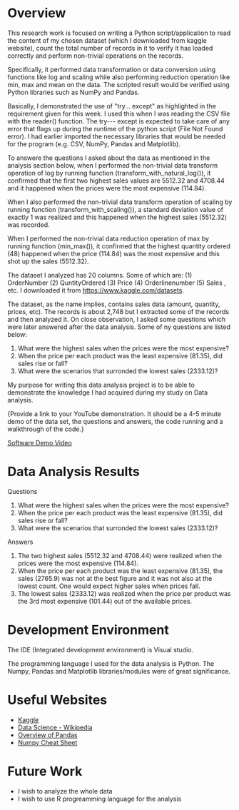 # Overview

This research work is focused on writing a Python script/application to read the content of my chosen dataset (which I downloaded from kaggle website), count the total number of records in it to verify it has loaded correctly and perform non-trivial operations on the records. 

Specifically, it performed data transformation or data conversion using functions like log and scaling while also performing reduction operation like min, max and mean on the data. The scripted result would be verified using Python libraries such as NumPy and Pandas.

Basically, I demonstrated the use of "try... except" as highlighted in the requirement given for this week. I used this when I was reading the CSV file with the reader() function. The try--- except is expected to take care of any error that flags up during the runtime of
the python script (File Not Found error). I had earlier imported the necessary libraries that would be needed for the program (e.g. CSV, NumPy, Pandas and Matplotlib).

To answere the questions I asked about the data as mentioned in the analysis section below, when I performed the non-trivial data transform operation of log by running function (transform_with_natural_log()), it confirmed that the first two highest sales values are 5512.32 and 4708.44 and it happened when the prices were the most expensive (114.84).

When I also performed the non-trivial data transform operation of scaling by running function (transform_with_scaling()), a standard deviation value of exactly 1 was realized and this happened when the highest sales (5512.32) was recorded.

When I performed the non-trivial data reduction operation of max by running function (min_max()), it confirmed that the highest quantity ordered (48) happened when the price (114.84) was the most expensive and this shot up the sales (5512.32).

The dataset I analyzed has 20 columns. Some of which are: (1) OrderNumber (2) QuntityOrdered (3) Price (4) Orderlinenumber (5) Sales , etc. I downloaded it from https://www.kaggle.com/datasets.

The dataset, as the name implies, contains sales data (amount, quantity, prices, etc). The records is about 2,748 but I extracted some of the records and then analyzed it. On close observation, I asked some questions which were later answered after the data analysis. Some of ny questions are listed below:

1) What were the highest sales when the prices were the most expensive? 
2) When the price per each product was the least expensive (81.35), did sales rise or fall?
3) What were the scenarios that surronded the lowest sales (2333.12)?



My purpose for writing this data analysis project is to be able to demonstrate the knowledge I had acquired during my study on Data analysis.

{Provide a link to your YouTube demonstration.  It should be a 4-5 minute demo of the data set, the questions and answers, the code running and a walkthrough of the code.}

[Software Demo Video](http://youtube.link.goes.here)

# Data Analysis Results

Questions
1) What were the highest sales when the prices were the most expensive? 
2) When the price per each product was the least expensive (81.35), did sales rise or fall?
3) What were the scenarios that surronded the lowest sales (2333.12)?

Answers
1) The two highest sales (5512.32 and 4708.44) were realized when the prices were the most expensive (114.84). 
2) When the price per each product was the least expensive (81.35), the sales (2765.9) was not at the best figure and it was not also at the lowest count. One would expect higher sales when prices fall.
3) The lowest sales (2333.12) was realized when the price per product was the 3rd most expensive (101.44) out of the available prices.

# Development Environment

The IDE (Integrated development environment) is Visual studio.

The programming language I used for the data analysis is Python. The Numpy, Pandas and Matplotlib libraries/modules were of great significance.

# Useful Websites

* [Kaggle](https://www.kaggle.com/)
* [Data Science - Wikipedia](https://en.wikipedia.org/wiki/Data_science)
* [Overview of Pandas](https://pandas.pydata.org/docs/getting_started/overview.html)
* [Numpy Cheat Sheet](https://www.datacamp.com/cheat-sheet/numpy-cheat-sheet-data-analysis-in-python?utm_source=google&utm_medium=paid_search&utm_campaignid=19589720824&utm_adgroupid=152984014934&utm_device=c&utm_keyword=&utm_matchtype=&utm_network=g&utm_adpostion=&utm_creative=698229375028&utm_targetid=dsa-2219652735736&utm_loc_interest_ms=&utm_loc_physical_ms=9073716&utm_content=DSA~blog~Python&utm_campaign=230119_1-sea~dsa~tofu_2-b2c_3-row-p2_4-prc_5-na_6-na_7-le_8-pdsh-go_9-na_10-na_11-na-may24&gad_source=1&gclid=CjwKCAjwo6GyBhBwEiwAzQTmc_FOKLH1Mpi4lJsbEfGbvzwK_DjoIT7ST7MGP4wqv845UjnJzzaFUBoCEb0QAvD_BwE)

# Future Work

* I wish to analyze the whole data
* I wish to use R progreamming language for the analysis

